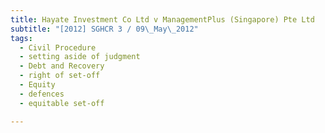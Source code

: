 ```yaml
---
title: Hayate Investment Co Ltd v ManagementPlus (Singapore) Pte Ltd
subtitle: "[2012] SGHCR 3 / 09\_May\_2012"
tags:
  - Civil Procedure
  - setting aside of judgment
  - Debt and Recovery
  - right of set-off
  - Equity
  - defences
  - equitable set-off

---
```



